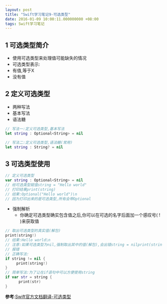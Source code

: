 ```yaml
---
layout: post
title: "Swift学习笔记9-可选类型"
date: 2016-01-09 10:00:11.000000000 +08:00
tags: Swift学习笔记
---
```


## 1 可选类型简介
- 使用可选类型来处理值可能缺失的情况
- 可选类型表示:
 - 有值,等于X
 - 没有值

## 2 定义可选类型
- 两种写法
 - 基本写法
 - 语法糖

```swift
// 写法一:定义可选类型,基本写法
let string : Optional<String> = nil

// 写法二:定义可选类型,语法糖(常用)
let string : String? = nil
```

## 3 可选类型使用
```swift
// 定义可选类型
var string : Optional<String> = nil
// 给可选类型赋值string = "Hello world"
// 打印结果print(string)
// 结果:Optional("Hello world")\n
// 因为打印出来的是可选类型,所有会带Optional
```
- 强制解析 
  - 你确定可选类型确实包含值之后,你可以在可选的名字后面加一个感叹号( ! )来获取值

```swift
// 取出可选类型的真实值(解包)
print(string!)
// 结果:Hello world\n
// 注意:如果可选类型为nil,强制取出其中的值(解包),会出错string = nilprint(string!) 
// 报错
// 正确写法:
if string != nil {
     print(string!)
}
// 简单写法:为了让在if语句中可以方便使用string
if var str = string { 
      print(str)
}
```

**参考**:[Swift官方文档翻译-可选类型](http://wiki.jikexueyuan.com/project/swift/chapter2/01_The_Basics.html#optionals)

